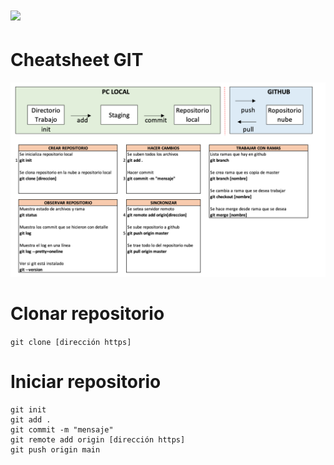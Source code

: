 # <img src="https://upload.wikimedia.org/wikipedia/commons/thumb/e/e0/Git-logo.svg/1280px-Git-logo.svg.png" width="100">


# Cheatsheet GIT
![Markdown image](/GIT/GIT.png)


# Clonar repositorio
`git clone [dirección https]`

# Iniciar repositorio
```
git init
git add .
git commit -m "mensaje"
git remote add origin [dirección https]
git push origin main
```
